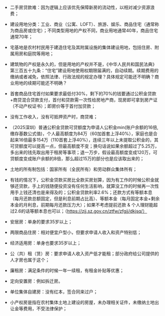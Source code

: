 - 二手房贷款难：因为逻辑上应该优先保障新房的流动性，以相对减少资源浪费；
- 建设用地分类：工业、商业（公寓、LOFT）、旅游、娱乐、商品住宅（通常称为商品房或住宅）；不同类型用地的产权不同，商业用地通常40年，商品住宅通常70年；
- 宅基地是农村村民用于建造住宅及其附属设施的集体建设用地，包括住房、附属用房和庭院等用地；
- 建筑物的产权是永久的，但是用地的产权并不是，《中华人民共和国民法典》第三百五十九条：“住宅”建设用地使用权期限届满的，自动续期。续期费用的缴纳或者减免，依照法律、行政法规的规定办理？具体规定可能还不明确？商业用地的续期可能还不明确？
- 首套商品住宅首付如果要求最低付30%，剩下的70%的钱要通过公积金贷款+商贷混合贷款支付，首付和贷款需一次性给房地产商，现房即可拿到房产证（不动产权证书）；即房价等于首付加贷款；
- 没有工作收入，没有可抵押资产时，商贷难；
- （2025深圳）普通公积金贷款可贷额度为申请人公积金min(账户余额的16倍,缴存基数公式值)，个人最高额度为84万（60加首套上浮40%），家庭也是合起来16倍最多154万（110首套上浮40%），连续三年以上未提取公积金的，其可贷额度可以提高一点，但最高额度不变；换句话说如果余额超过了5.25万，多出来的钱先取出用于租房等事项；退一万步，假设最高额度变成120万，可贷额度变成账户余额的8倍，那么超过15万的部分也是应该取出来的；
- 土地的所有制包括：国家所有（全民所有）和劳动群众集体所有；
- 有钱的情况下，公积金贷款买房比全款买房划算，因为有工作的时候公积金就够还贷款，手上的钱随便投资没有任何生活影响，就算没工作的时候再一次性用手上钱还清也是来得及的；公积金贷款利率2.6%；还款方式有等额本息（每月还款总额固定，但是利息前期占比高）、等额本金（每月固定本金+剩余本金的月利息，前期每月还款压力大）；如果不考虑提前还款 & 个人理财能超过2.6的话等额本息也可以；（https://zjj.sz.gov.cn/ztfw/zfgjj/dkjsq/）
- 安居房：单身的要求35岁以上；
- 两限商品住房：相对便宜户型小，但要求申请人收入和资产特别低；
- 经济适用房：单身也要求35岁以上；
- 公（共）租（赁）房：要求申请人收入资产低才能租；部分政府给公司提供的人才房也属于这个；
- 廉租房：满足条件的时候一年一续租，有租金补贴等优惠；
- 定向安置房：例如拆迁房。

- 单位集体自建房：没有红本，签合同来过户；
- 小产权房是指在农村集体土地上建设的房屋，未办理相关证件，未缴纳土地出让金等费用，不受法律保护；